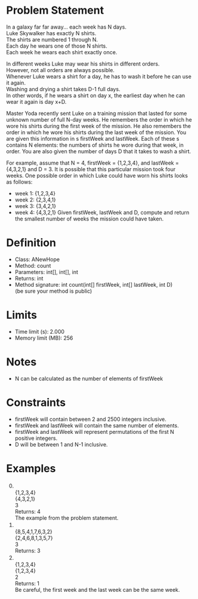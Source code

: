 # Problem Statement
In a galaxy far far away... each week has N days.  
Luke Skywalker has exactly N shirts.  
The shirts are numbered 1 through N.  
Each day he wears one of those N shirts.  
Each week he wears each shirt exactly once.  

In different weeks Luke may wear his shirts in different orders.  
However, not all orders are always possible.  
Whenever Luke wears a shirt for a day, he has to wash it before he can use it again.  
Washing and drying a shirt takes D-1 full days.  
In other words, if he wears a shirt on day x, the earliest day when he can wear it again is day x+D.  

Master Yoda recently sent Luke on a training mission that lasted for some unknown number of full N-day weeks. He remembers the order in which he wore his shirts during the first week of the mission. He also remembers the order in which he wore his shirts during the last week of the mission. You are given this information in s firstWeek and lastWeek. Each of these s contains N elements: the numbers of shirts he wore during that week, in order. You are also given the number of days D that it takes to wash a shirt.  

For example, assume that N = 4, firstWeek = {1,2,3,4}, and lastWeek = {4,3,2,1} and D = 3. It is possible that this particular mission took four weeks. One possible order in which Luke could have worn his shirts looks as follows:  
* week 1: {1,2,3,4}
* week 2: {2,3,4,1}
* week 3: {3,4,2,1}
* week 4: {4,3,2,1}
Given firstWeek, lastWeek and D, compute and return the smallest number of weeks the mission could have taken.  

# Definition
* Class: ANewHope
* Method: count  
* Parameters: int[], int[], int  
* Returns: int  
* Method signature: int count(int[] firstWeek, int[] lastWeek, int D)  
    (be sure your method is public)

# Limits
* Time limit (s): 2.000
* Memory limit (MB): 256

# Notes
- N can be calculated as the number of elements of firstWeek

# Constraints
- firstWeek will contain between 2 and 2500 integers inclusive.
- firstWeek and lastWeek will contain the same number of elements.
- firstWeek and lastWeek will represent permutations of the first N positive integers.
- D will be between 1 and N-1 inclusive.

# Examples
0) 　  
    {1,2,3,4}  
    {4,3,2,1}  
    3  
    Returns: 4  
    The example from the problem statement.  
1) 　  
    {8,5,4,1,7,6,3,2}  
    {2,4,6,8,1,3,5,7}  
    3  
    Returns: 3  
2) 　  
    {1,2,3,4}  
    {1,2,3,4}  
    2  
    Returns: 1  
Be careful, the first week and the last week can be the same week.
